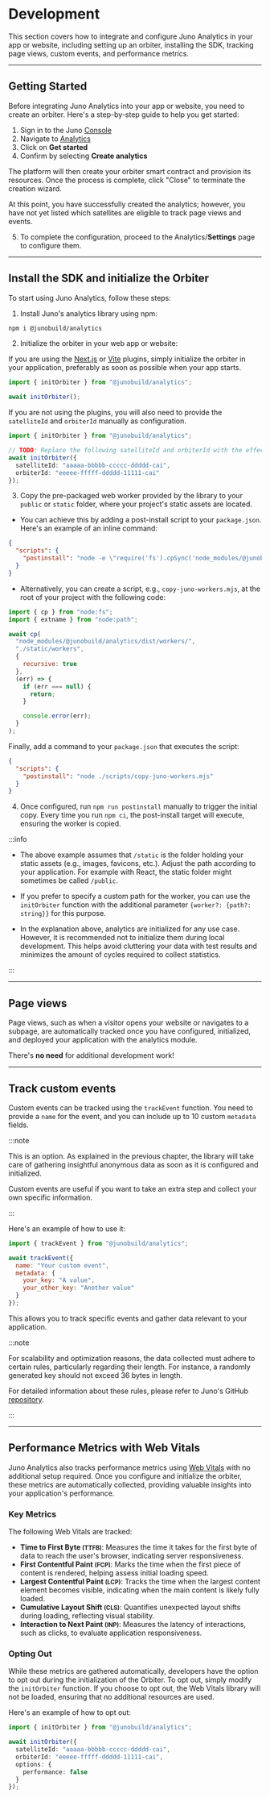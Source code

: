 # Development

This section covers how to integrate and configure Juno Analytics in your app or website, including setting up an orbiter, installing the SDK, tracking page views, custom events, and performance metrics.

---

## Getting Started

Before integrating Juno Analytics into your app or website, you need to create an orbiter. Here's a step-by-step guide to help you get started:

1. Sign in to the Juno [Console](https://console.juno.build)
2. Navigate to [Analytics](https://console.juno.build/analytics/)
3. Click on **Get started**
4. Confirm by selecting **Create analytics**

The platform will then create your orbiter smart contract and provision its resources. Once the process is complete, click "Close" to terminate the creation wizard.

At this point, you have successfully created the analytics; however, you have not yet listed which satellites are eligible to track page views and events.

5. To complete the configuration, proceed to the Analytics/**Settings** page to configure them.

---

## Install the SDK and initialize the Orbiter

To start using Juno Analytics, follow these steps:

1. Install Juno's analytics library using npm:

```bash
npm i @junobuild/analytics
```

2. Initialize the orbiter in your web app or website:

If you are using the [Next.js](../../miscellaneous/plugins.md#nextjs-plugin) or [Vite](../../miscellaneous/plugins.md#vite-plugin) plugins, simply initialize the orbiter in your application, preferably as soon as possible when your app starts.

```typescript
import { initOrbiter } from "@junobuild/analytics";

await initOrbiter();
```

If you are not using the plugins, you will also need to provide the `satelliteId` and `orbiterId` manually as configuration.

```typescript
import { initOrbiter } from "@junobuild/analytics";

// TODO: Replace the following satelliteId and orbiterId with the effective ID.
await initOrbiter({
  satelliteId: "aaaaa-bbbbb-ccccc-ddddd-cai",
  orbiterId: "eeeee-fffff-ddddd-11111-cai"
});
```

3. Copy the pre-packaged web worker provided by the library to your `public` or `static` folder, where your project's static assets are located.

- You can achieve this by adding a post-install script to your `package.json`. Here's an example of an inline command:

```json
{
  "scripts": {
    "postinstall": "node -e \"require('fs').cpSync('node_modules/@junobuild/analytics/dist/workers/', './static/workers', {recursive: true});\""
  }
}
```

- Alternatively, you can create a script, e.g., `copy-juno-workers.mjs`, at the root of your project with the following code:

```javascript
import { cp } from "node:fs";
import { extname } from "node:path";

await cp(
  "node_modules/@junobuild/analytics/dist/workers/",
  "./static/workers",
  {
    recursive: true
  },
  (err) => {
    if (err === null) {
      return;
    }

    console.error(err);
  }
);
```

Finally, add a command to your `package.json` that executes the script:

```json
{
  "scripts": {
    "postinstall": "node ./scripts/copy-juno-workers.mjs"
  }
}
```

4. Once configured, run `npm run postinstall` manually to trigger the initial copy. Every time you run `npm ci`, the post-install target will execute, ensuring the worker is copied.

:::info

- The above example assumes that `/static` is the folder holding your static assets (e.g., images, favicons, etc.). Adjust the path according to your application. For example with React, the static folder might sometimes be called `/public`.

- If you prefer to specify a custom path for the worker, you can use the `initOrbiter` function with the additional parameter `{worker?: {path?: string}}` for this purpose.

- In the explanation above, analytics are initialized for any use case. However, it is recommended not to initialize them during local development. This helps avoid cluttering your data with test results and minimizes the amount of cycles required to collect statistics.

:::

---

## Page views

Page views, such as when a visitor opens your website or navigates to a subpage, are automatically tracked once you have configured, initialized, and deployed your application with the analytics module.

There's **no need** for additional development work!

---

## Track custom events

Custom events can be tracked using the `trackEvent` function. You need to provide a `name` for the event, and you can include up to 10 custom `metadata` fields.

:::note

This is an option. As explained in the previous chapter, the library will take care of gathering insightful anonymous data as soon as it is configured and initialized.

Custom events are useful if you want to take an extra step and collect your own specific information.

:::

Here's an example of how to use it:

```javascript
import { trackEvent } from "@junobuild/analytics";

await trackEvent({
  name: "Your custom event",
  metadata: {
    your_key: "A value",
    your_other_key: "Another value"
  }
});
```

This allows you to track specific events and gather data relevant to your application.

:::note

For scalability and optimization reasons, the data collected must adhere to certain rules, particularly regarding their length. For instance, a randomly generated key should not exceed 36 bytes in length.

For detailed information about these rules, please refer to Juno's GitHub [repository](https://github.com/junobuild/juno).

:::

---

## Performance Metrics with Web Vitals

Juno Analytics also tracks performance metrics using [Web Vitals](https://github.com/GoogleChrome/web-vitals) with no additional setup required. Once you configure and initialize the orbiter, these metrics are automatically collected, providing valuable insights into your application's performance.

### Key Metrics

The following Web Vitals are tracked:

- **Time to First Byte <small>(TTFB)</small>**: Measures the time it takes for the first byte of data to reach the user's browser, indicating server responsiveness.
- **First Contentful Paint <small>(FCP)</small>**: Marks the time when the first piece of content is rendered, helping assess initial loading speed.
- **Largest Contentful Paint <small>(LCP)</small>**: Tracks the time when the largest content element becomes visible, indicating when the main content is likely fully loaded.
- **Cumulative Layout Shift <small>(CLS)</small>**: Quantifies unexpected layout shifts during loading, reflecting visual stability.
- **Interaction to Next Paint <small>(INP)</small>**: Measures the latency of interactions, such as clicks, to evaluate application responsiveness.

### Opting Out

While these metrics are gathered automatically, developers have the option to opt out during the initialization of the Orbiter. To opt out, simply modify the `initOrbiter` function. If you choose to opt out, the Web Vitals library will not be loaded, ensuring that no additional resources are used.

Here's an example of how to opt out:

```typescript
import { initOrbiter } from "@junobuild/analytics";

await initOrbiter({
  satelliteId: "aaaaa-bbbbb-ccccc-ddddd-cai",
  orbiterId: "eeeee-fffff-ddddd-11111-cai",
  options: {
    performance: false
  }
});
```
